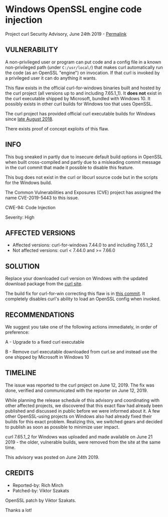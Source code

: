Windows OpenSSL engine code injection
=====================================

Project curl Security Advisory, June 24th 2019 -
[Permalink](https://curl.se/docs/CVE-2019-5443.html)

VULNERABILITY
-------------

A non-privileged user or program can put code and a config file in a known
non-privileged path (under `C:/usr/local/`) that makes curl automatically run
the code (as an OpenSSL "engine") on invocation. If that curl is invoked by a
privileged user it can do anything it wants.

This flaw exists in the official curl-for-windows binaries built and hosted by
the curl project (all versions up to and including 7.65.1_1). It **does not**
exist in the curl executable shipped by Microsoft, bundled with Windows 10. It
possibly exists in other curl builds for Windows too that uses OpenSSL.

The curl project has provided official curl executable builds for Windows
since [late August
2018](https://daniel.haxx.se/blog/2018/08/27/blessed-curl-builds-for-windows/).

There exists proof of concept exploits of this flaw.

INFO
----

This bug sneaked in partly due to insecure default build options in OpenSSL
when built cross-compiled and partly due to a misleading commit message in the
curl commit that made it possible to disable this feature.

This bug does not exist in the curl or libcurl source code but in the scripts
for the Windows build.

The Common Vulnerabilities and Exposures (CVE) project has assigned the name
CVE-2019-5443 to this issue.

CWE-94: Code Injection

Severity: High

AFFECTED VERSIONS
-----------------

- Affected versions: curl-for-windows 7.44.0 to and including 7.65.1_2
- Not affected versions: curl < 7.44.0 and >= 7.66.0

SOLUTION
------------

Replace your downloaded curl version on Windows with the updated download
package from the [curl site](https://curl.se/windows/).

The build fix for curl-for-win correcting this flaw is in [this
commit](https://github.com/curl/curl-for-win/commit/51b658a76594942cf1d6f227d8fc4732bb8ec277). It
completely disables curl's ability to load an OpenSSL config when invoked.

RECOMMENDATIONS
--------------

We suggest you take one of the following actions immediately, in order of
preference:

 A - Upgrade to a fixed curl executable

 B - Remove curl executable downloaded from curl.se and instead use the
     one shipped by Microsoft in Windows 10

TIMELINE
--------

The issue was reported to the curl project on June 12, 2019. The fix was done,
verified and communicated with the reporter on June 12, 2019.

While planning the release schedule of this advisory and coordinating with
other affected projects, we discovered that this exact flaw had already been
published and discussed in public before we were informed about it. A few
other OpenSSL-using projects on Windows also had already fixed their builds
for this exact problem. Realizing this, we switched gears and decided to
publish as soon as possible to minimize user impact.

curl 7.65.1_2 for Windows was uploaded and made available on June 21 2019 -
the older, vulnerable builds, were removed from the site at the same time.

This advisory was posted on June 24th 2019.

CREDITS
-------

- Reported-by: Rich Mirch
- Patched-by: Viktor Szakats

OpenSSL patch by Viktor Szakats.

Thanks a lot!
